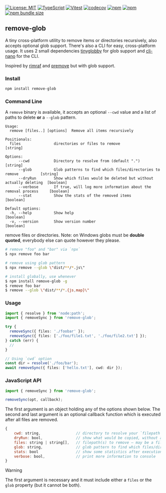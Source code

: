 [![License: MIT](https://img.shields.io/badge/License-MIT-yellow.svg)](https://opensource.org/licenses/MIT)
[![TypeScript](https://img.shields.io/badge/%3C%2F%3E-TypeScript-%230074c1.svg)](http://www.typescriptlang.org/)
[![Vitest](https://img.shields.io/badge/tested%20with-vitest-fcc72b.svg?logo=vitest)](https://vitest.dev/)
[![codecov](https://codecov.io/gh/ghiscoding/remove-glob/branch/main/graph/badge.svg)](https://codecov.io/gh/ghiscoding/remove-glob)
[![npm](https://img.shields.io/npm/v/remove-glob.svg)](https://www.npmjs.com/package/remove-glob)
[![npm](https://img.shields.io/npm/dy/remove-glob)](https://www.npmjs.com/package/remove-glob)
[![npm bundle size](https://img.shields.io/bundlephobia/minzip/remove-glob?color=success&label=gzip)](https://bundlephobia.com/result?p=remove-glob)

## remove-glob

A tiny cross-platform utility to remove items or directories recursively, also accepts optional glob support. There's also a CLI for easy, cross-platform usage. It uses 2 small dependencies [tinyglobby](https://www.npmjs.com/package/tinyglobby) for glob support and [cli-nano](https://www.npmjs.com/package/cli-nano) for the CLI.

Inspired by [rimraf](https://www.npmjs.com/package/rimraf) and [premove](https://www.npmjs.com/package/premove) but with glob support.

### Install
```sh
npm install remove-glob
```

### Command Line

A `remove` binary is available, it accepts an optional `--cwd` value and a list of paths to delete **or** a `--glob` pattern.

```
Usage:
  remove [files..] [options]  Remove all items recursively

Positionals:
  files               directories or files to remove                                   [string]

Options:
      --cwd           Directory to resolve from (default ".")                          [string]
      --glob          Glob patterns to find which files/directories to remove          [string]
      --dryRun        Show which files would be deleted but without actually deleting  [boolean]
      --verbose       If true, will log more information about the removal process     [boolean]
      --stat          Show the stats of the removed items                              [boolean]

Default options:
  -h, --help          Show help                                                        [boolean]
  -v, --version       Show version number                                              [boolean]
```

remove files or directories.  Note: on Windows globs must be **double quoted**, everybody else can quote however they please.

```sh
# remove "foo" and "bar" via `npx`
$ npx remove foo bar

# remove using glob pattern
$ npx remove --glob \"dist/**/*.js\"

# install globally, use whenever
$ npm install remove-glob -g
$ remove foo bar
$ remove --glob \"dist/**/*.{js,map}\"
```

### Usage

```ts
import { resolve } from 'node:path';
import { removeSync } from 'remove-glob';

try {
  removeSync({ files: './foobar' });
  removeSync({ files: ['./foo/file1.txt', './foo/file2.txt'] });
} catch (err) {
  //
}

// Using `cwd` option
const dir = resolve('./foo/bar');
await removeSync({ files: ['hello.txt'], cwd: dir });
```

### JavaScript API

```js
import { removeSync } from 'remove-glob';

removeSync(opt, callback);
```

The first argument is an object holding any of the options shown below.
The second and last argument is an optional callback function which is executed after all files are removed.

```js
{
    cwd: string,                // directory to resolve your `filepath` from, defaults to `process.cwd()`
    dryRun: bool,               // show what would be copied, without actually copying anything
    files: string | string[],   // filepath(s) to remove – may be a file or a directory.
    glob: string,               // glob pattern to find which files/directories to remove
    stats: bool                 // show some statistics after execution (time + file count)
    verbose: bool,              // print more information to console
}
```

> [!WARNING]
> The first argument is necessary and it must include either a `files` or the `glob` property (but it cannot be both).
